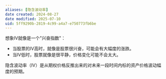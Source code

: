 ```yaml
---
aliases: [隐含波动率]
date created: 2024-08-27
date modified: 2025-07-10
uid: 5ff9290b-2819-4c99-a4a7-e750773fb6be
---
```


想象IV就像是一个"兴奋指数"：

- 当股票的IV高时，就像是股票很兴奋，可能会有大幅度的涨跌。
- 当IV低时，股票就像是很平静，价格变化可能不会太大。

隐含波动率（IV）是从期权价格反推出来的对未来一段时间内标的资产价格波动幅度的预期。

